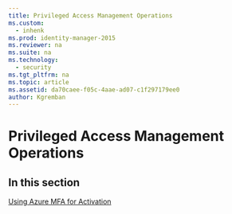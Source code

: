 ```yaml
---
title: Privileged Access Management Operations
ms.custom:
  - inhenk
ms.prod: identity-manager-2015
ms.reviewer: na
ms.suite: na
ms.technology:
  - security
ms.tgt_pltfrm: na
ms.topic: article
ms.assetid: da70caee-f05c-4aae-ad07-c1f297179ee0
author: Kgremban
---
```

# Privileged Access Management Operations
## In this section
[Using Azure MFA for Activation](use-azure-mfa-for-activation.md)

